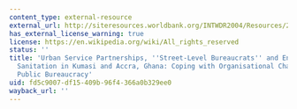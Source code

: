 ```yaml
---
content_type: external-resource
external_url: http://siteresources.worldbank.org/INTWDR2004/Resources/22514_crookWDR.pdf
has_external_license_warning: true
license: https://en.wikipedia.org/wiki/All_rights_reserved
status: ''
title: 'Urban Service Partnerships, ''Street-Level Bureaucrats'' and Environmental
  Sanitation in Kumasi and Accra, Ghana: Coping with Organisational Change in the
  Public Bureaucracy'
uid: fd5c9007-df15-409b-96f4-366a0b329ee0
wayback_url: ''
---
```


